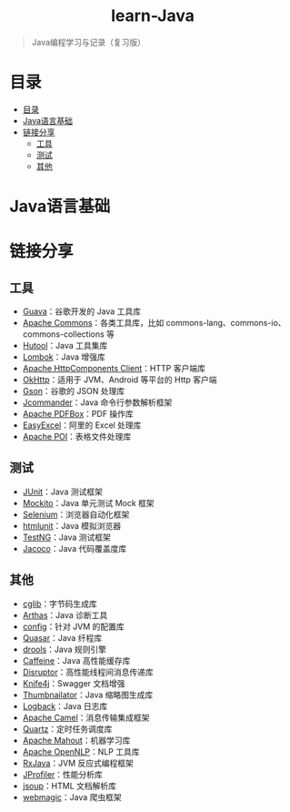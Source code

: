 <div align="center">

<h1>learn-Java</h1>

</div>

> Java编程学习与记录（复习版）

# 目录

- [目录](#目录)
- [Java语言基础](#java语言基础)
- [链接分享](#链接分享)
  - [工具](#工具)
  - [测试](#测试)
  - [其他](#其他)

# Java语言基础


# 链接分享

## 工具

- [Guava](https://github.com/google/guava)：谷歌开发的 Java 工具库
- [Apache Commons](https://github.com/apache/commons-lang)：各类工具库，比如 commons-lang、commons-io、commons-collections 等
- [Hutool](https://github.com/looly/hutool)：Java 工具集库
- [Lombok](https://github.com/projectlombok/lombok)：Java 增强库
- [Apache HttpComponents Client](https://github.com/apache/httpcomponents-client)：HTTP 客户端库
- [OkHttp](https://github.com/square/okhttp)：适用于 JVM、Android 等平台的 Http 客户端
- [Gson](https://github.com/google/gson)：谷歌的 JSON 处理库
- [Jcommander](https://github.com/cbeust/jcommander)：Java 命令行参数解析框架
- [Apache PDFBox](https://github.com/apache/pdfbox)：PDF 操作库
- [EasyExcel](https://github.com/alibaba/easyexcel)：阿里的 Excel 处理库
- [Apache POI](https://github.com/apache/poi)：表格文件处理库

## 测试

- [JUnit](https://github.com/junit-team/junit4)：Java 测试框架
- [Mockito](https://github.com/mockito/mockito)：Java 单元测试 Mock 框架
- [Selenium](https://github.com/SeleniumHQ/selenium)：浏览器自动化框架
- [htmlunit](https://github.com/HtmlUnit/htmlunit)：Java 模拟浏览器
- [TestNG](https://github.com/cbeust/testng)：Java 测试框架
- [Jacoco](https://github.com/jacoco/jacoco)：Java 代码覆盖度库

## 其他

- [cglib](https://github.com/cglib/cglib)：字节码生成库
- [Arthas](https://github.com/alibaba/arthas)：Java 诊断工具
- [config](https://github.com/lightbend/config)：针对 JVM 的配置库
- [Quasar](https://github.com/puniverse/quasar)：Java 纤程库
- [drools](https://github.com/kiegroup/drools)：Java 规则引擎
- [Caffeine](https://github.com/ben-manes/caffeine)：Java 高性能缓存库
- [Disruptor](https://github.com/LMAX-Exchange/disruptor)：高性能线程间消息传递库
- [Knife4j](https://doc.xiaominfo.com/)：Swagger 文档增强
- [Thumbnailator](https://github.com/coobird/thumbnailator)：Java 缩略图生成库
- [Logback](https://github.com/qos-ch/logback)：Java 日志库
- [Apache Camel](https://github.com/apache/camel)：消息传输集成框架
- [Quartz](https://github.com/quartz-scheduler/quartz)：定时任务调度库
- [Apache Mahout](https://github.com/apache/mahout)：机器学习库
- [Apache OpenNLP](https://github.com/apache/opennlp)：NLP 工具库
- [RxJava](https://github.com/ReactiveX/RxJava)：JVM 反应式编程框架
- [JProfiler](https://www.ej-technologies.com/products/jprofiler/overview.html)：性能分析库
- [jsoup](https://jsoup.org/)：HTML 文档解析库
- [webmagic](https://github.com/code4craft/webmagic/)：Java 爬虫框架
